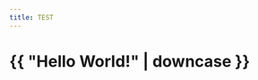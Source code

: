```yaml
---
title: TEST
---
```


<html>
  <head>
<link rel="stylesheet" type="text/css" href="./style.css?">
    <meta charset="utf-8">
    <title>Home</title>
  </head>
  <body>
    <h1>{{ "Hello World!" | downcase }}</h1>
  </body>
</html>

